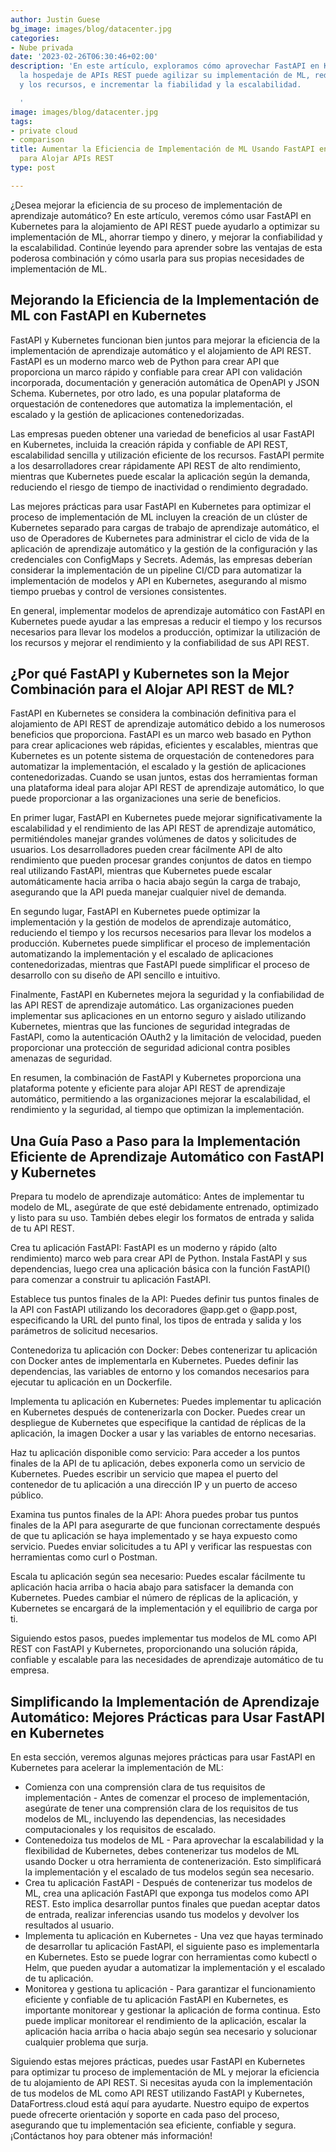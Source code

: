 ```yaml
---
author: Justin Guese
bg_image: images/blog/datacenter.jpg
categories:
- Nube privada
date: '2023-02-26T06:30:46+02:00'
description: 'En este artículo, exploramos cómo aprovechar FastAPI en Kubernetes para
  la hospedaje de APIs REST puede agilizar su implementación de ML, reducir el tiempo
  y los recursos, e incrementar la fiabilidad y la escalabilidad.

  '
image: images/blog/datacenter.jpg
tags:
- private cloud
- comparison
title: Aumentar la Eficiencia de Implementación de ML Usando FastAPI en Kubernetes
  para Alojar APIs REST
type: post

---
```

¿Desea mejorar la eficiencia de su proceso de implementación de aprendizaje automático? En este artículo, veremos cómo usar FastAPI en Kubernetes para la alojamiento de API REST puede ayudarlo a optimizar su implementación de ML, ahorrar tiempo y dinero, y mejorar la confiabilidad y la escalabilidad. Continúe leyendo para aprender sobre las ventajas de esta poderosa combinación y cómo usarla para sus propias necesidades de implementación de ML.

## Mejorando la Eficiencia de la Implementación de ML con FastAPI en Kubernetes

FastAPI y Kubernetes funcionan bien juntos para mejorar la eficiencia de la implementación de aprendizaje automático y el alojamiento de API REST. FastAPI es un moderno marco web de Python para crear API que proporciona un marco rápido y confiable para crear API con validación incorporada, documentación y generación automática de OpenAPI y JSON Schema. Kubernetes, por otro lado, es una popular plataforma de orquestación de contenedores que automatiza la implementación, el escalado y la gestión de aplicaciones contenedorizadas.

Las empresas pueden obtener una variedad de beneficios al usar FastAPI en Kubernetes, incluida la creación rápida y confiable de API REST, escalabilidad sencilla y utilización eficiente de los recursos. FastAPI permite a los desarrolladores crear rápidamente API REST de alto rendimiento, mientras que Kubernetes puede escalar la aplicación según la demanda, reduciendo el riesgo de tiempo de inactividad o rendimiento degradado.

Las mejores prácticas para usar FastAPI en Kubernetes para optimizar el proceso de implementación de ML incluyen la creación de un clúster de Kubernetes separado para cargas de trabajo de aprendizaje automático, el uso de Operadores de Kubernetes para administrar el ciclo de vida de la aplicación de aprendizaje automático y la gestión de la configuración y las credenciales con ConfigMaps y Secrets. Además, las empresas deberían considerar la implementación de un pipeline CI/CD para automatizar la implementación de modelos y API en Kubernetes, asegurando al mismo tiempo pruebas y control de versiones consistentes.

En general, implementar modelos de aprendizaje automático con FastAPI en Kubernetes puede ayudar a las empresas a reducir el tiempo y los recursos necesarios para llevar los modelos a producción, optimizar la utilización de los recursos y mejorar el rendimiento y la confiabilidad de sus API REST.

## ¿Por qué FastAPI y Kubernetes son la Mejor Combinación para el Alojar API REST de ML?

FastAPI en Kubernetes se considera la combinación definitiva para el alojamiento de API REST de aprendizaje automático debido a los numerosos beneficios que proporciona. FastAPI es un marco web basado en Python para crear aplicaciones web rápidas, eficientes y escalables, mientras que Kubernetes es un potente sistema de orquestación de contenedores para automatizar la implementación, el escalado y la gestión de aplicaciones contenedorizadas. Cuando se usan juntos, estas dos herramientas forman una plataforma ideal para alojar API REST de aprendizaje automático, lo que puede proporcionar a las organizaciones una serie de beneficios.

En primer lugar, FastAPI en Kubernetes puede mejorar significativamente la escalabilidad y el rendimiento de las API REST de aprendizaje automático, permitiéndoles manejar grandes volúmenes de datos y solicitudes de usuarios. Los desarrolladores pueden crear fácilmente API de alto rendimiento que pueden procesar grandes conjuntos de datos en tiempo real utilizando FastAPI, mientras que Kubernetes puede escalar automáticamente hacia arriba o hacia abajo según la carga de trabajo, asegurando que la API pueda manejar cualquier nivel de demanda.

En segundo lugar, FastAPI en Kubernetes puede optimizar la implementación y la gestión de modelos de aprendizaje automático, reduciendo el tiempo y los recursos necesarios para llevar los modelos a producción. Kubernetes puede simplificar el proceso de implementación automatizando la implementación y el escalado de aplicaciones contenedorizadas, mientras que FastAPI puede simplificar el proceso de desarrollo con su diseño de API sencillo e intuitivo.

Finalmente, FastAPI en Kubernetes mejora la seguridad y la confiabilidad de las API REST de aprendizaje automático. Las organizaciones pueden implementar sus aplicaciones en un entorno seguro y aislado utilizando Kubernetes, mientras que las funciones de seguridad integradas de FastAPI, como la autenticación OAuth2 y la limitación de velocidad, pueden proporcionar una protección de seguridad adicional contra posibles amenazas de seguridad.

En resumen, la combinación de FastAPI y Kubernetes proporciona una plataforma potente y eficiente para alojar API REST de aprendizaje automático, permitiendo a las organizaciones mejorar la escalabilidad, el rendimiento y la seguridad, al tiempo que optimizan la implementación.

## Una Guía Paso a Paso para la Implementación Eficiente de Aprendizaje Automático con FastAPI y Kubernetes

Prepara tu modelo de aprendizaje automático:
Antes de implementar tu modelo de ML, asegúrate de que esté debidamente entrenado, optimizado y listo para su uso. También debes elegir los formatos de entrada y salida de tu API REST.

Crea tu aplicación FastAPI:
FastAPI es un moderno y rápido (alto rendimiento) marco web para crear API de Python. Instala FastAPI y sus dependencias, luego crea una aplicación básica con la función FastAPI() para comenzar a construir tu aplicación FastAPI.

Establece tus puntos finales de la API:
Puedes definir tus puntos finales de la API con FastAPI utilizando los decoradores @app.get o @app.post, especificando la URL del punto final, los tipos de entrada y salida y los parámetros de solicitud necesarios.

Contenedoriza tu aplicación con Docker:
Debes contenerizar tu aplicación con Docker antes de implementarla en Kubernetes. Puedes definir las dependencias, las variables de entorno y los comandos necesarios para ejecutar tu aplicación en un Dockerfile.

Implementa tu aplicación en Kubernetes:
Puedes implementar tu aplicación en Kubernetes después de contenerizarla con Docker. Puedes crear un despliegue de Kubernetes que especifique la cantidad de réplicas de la aplicación, la imagen Docker a usar y las variables de entorno necesarias.

Haz tu aplicación disponible como servicio:
Para acceder a los puntos finales de la API de tu aplicación, debes exponerla como un servicio de Kubernetes. Puedes escribir un servicio que mapea el puerto del contenedor de tu aplicación a una dirección IP y un puerto de acceso público.

Examina tus puntos finales de la API:
Ahora puedes probar tus puntos finales de la API para asegurarte de que funcionan correctamente después de que tu aplicación se haya implementado y se haya expuesto como servicio. Puedes enviar solicitudes a tu API y verificar las respuestas con herramientas como curl o Postman.

Escala tu aplicación según sea necesario:
Puedes escalar fácilmente tu aplicación hacia arriba o hacia abajo para satisfacer la demanda con Kubernetes. Puedes cambiar el número de réplicas de la aplicación, y Kubernetes se encargará de la implementación y el equilibrio de carga por ti.

Siguiendo estos pasos, puedes implementar tus modelos de ML como API REST con FastAPI y Kubernetes, proporcionando una solución rápida, confiable y escalable para las necesidades de aprendizaje automático de tu empresa.

## Simplificando la Implementación de Aprendizaje Automático: Mejores Prácticas para Usar FastAPI en Kubernetes

En esta sección, veremos algunas mejores prácticas para usar FastAPI en Kubernetes para acelerar la implementación de ML:

- Comienza con una comprensión clara de tus requisitos de implementación - Antes de comenzar el proceso de implementación, asegúrate de tener una comprensión clara de los requisitos de tus modelos de ML, incluyendo las dependencias, las necesidades computacionales y los requisitos de escalado.
- Contenedoiza tus modelos de ML - Para aprovechar la escalabilidad y la flexibilidad de Kubernetes, debes contenerizar tus modelos de ML usando Docker u otra herramienta de contenerización. Esto simplificará la implementación y el escalado de tus modelos según sea necesario.
- Crea tu aplicación FastAPI - Después de contenerizar tus modelos de ML, crea una aplicación FastAPI que exponga tus modelos como API REST. Esto implica desarrollar puntos finales que puedan aceptar datos de entrada, realizar inferencias usando tus modelos y devolver los resultados al usuario.
- Implementa tu aplicación en Kubernetes - Una vez que hayas terminado de desarrollar tu aplicación FastAPI, el siguiente paso es implementarla en Kubernetes. Esto se puede lograr con herramientas como kubectl o Helm, que pueden ayudar a automatizar la implementación y el escalado de tu aplicación.
- Monitorea y gestiona tu aplicación - Para garantizar el funcionamiento eficiente y confiable de tu aplicación FastAPI en Kubernetes, es importante monitorear y gestionar la aplicación de forma continua. Esto puede implicar monitorear el rendimiento de la aplicación, escalar la aplicación hacia arriba o hacia abajo según sea necesario y solucionar cualquier problema que surja.

Siguiendo estas mejores prácticas, puedes usar FastAPI en Kubernetes para optimizar tu proceso de implementación de ML y mejorar la eficiencia de tu alojamiento de API REST.
Si necesitas ayuda con la implementación de tus modelos de ML como API REST utilizando FastAPI y Kubernetes, DataFortress.cloud está aquí para ayudarte. Nuestro equipo de expertos puede ofrecerte orientación y soporte en cada paso del proceso, asegurando que tu implementación sea eficiente, confiable y segura. ¡Contáctanos hoy para obtener más información!
